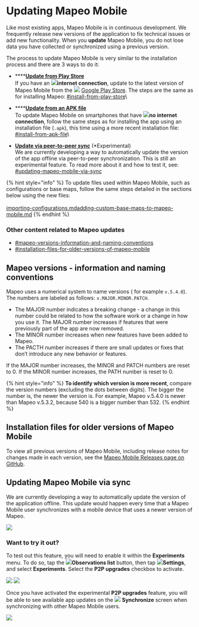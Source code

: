 # Updating Mapeo Mobile

Like most existing apps, Mapeo Mobile is in continuous development. We frequently release new versions of the application to fix technical issues or add new functionality. When you **update** Mapeo Mobile, you do not lose data you have collected or synchronized using a previous version.&#x20;

The process to update Mapeo Mobile is very similar to the installation process and there are 3 ways to do it:

* ****[**Update from Play Store**](updating-mapeo-mobile.md#install-from-play-store)\
  If you have an ![](../../.gitbook/assets/Internet\_connection.png)**internet connection**, update to the latest version of Mapeo Mobile from the ![](https://lh5.googleusercontent.com/12JKLq6v4NOosOrMWed5oh6WPYPge3hcwt2nwsmC1Bdq4AUQoQWTqN9Z2T2sgzRBxmjKjDb4nB40Xv3mH3U5TxH88r4BKnj\_p25ERgOKOYGEYNby3VLvSWnWjYKn2w) [Google Play Store](https://play.google.com/store/apps/details?id=com.mapeo\&hl=en\_CA\&gl=US). The steps are the same as for installing Mapeo: [#install-from-play-store](installing-mapeo-mobile.md#install-from-play-store "mention")\

* ****[**Update from an APK file**](updating-mapeo-mobile.md#install-from-apk-file)\
  To update Mapeo Mobile on smartphones that have ![](../../.gitbook/assets/no\_internet\_connection.png)**no internet** **connection**, follow the same steps as for installing the app using an installation file (`.apk`), this time using a more recent installation file: [#install-from-apk-file](installing-mapeo-mobile.md#install-from-apk-file "mention")\

* [**Update via peer-to-peer sync**](updating-mapeo-mobile.md#updating-mapeo-mobile-via-sync) (\*Experimental)\
  We are currently developing a way to automatically update the version of the app offline via peer-to-peer synchronization. This is still an experimental feature. To read more about it and how to test it, see: [#updating-mapeo-mobile-via-sync](updating-mapeo-mobile.md#updating-mapeo-mobile-via-sync "mention")

{% hint style="info" %}
To update files used within Mapeo Mobile, such as configurations or base maps, follow the same steps detailed in the sections below using the new files:\
\
[importing-configurations.md](importing-configurations.md "mention")[adding-custom-base-maps-to-mapeo-mobile.md](adding-custom-base-maps-to-mapeo-mobile.md "mention")&#x20;
{% endhint %}

### Other content related to Mapeo updates

* [#mapeo-versions-information-and-naming-conventions](updating-mapeo-mobile.md#mapeo-versions-information-and-naming-conventions "mention")
* [#installation-files-for-older-versions-of-mapeo-mobile](updating-mapeo-mobile.md#installation-files-for-older-versions-of-mapeo-mobile "mention")

## Mapeo versions - information and naming conventions

Mapeo uses a numerical system to name versions ( for example `v.5.4.0`). The numbers are labeled as follows: `v.MAJOR.MINOR.PATCH`.&#x20;

* The MAJOR number indicates a breaking change - a change in this number could be related to how the software work or a change in how you use it. The MAJOR number increases if features that were previously part of the app are now removed.
* The MINOR number increases when new features have been added to Mapeo.
* The PACTH number increases if there are small updates or fixes that don’t introduce any new behavior or features.

If the MAJOR number increases, the MINOR and PATCH numbers are reset to 0. If the MINOR number increases, the PATH number is reset to 0.

{% hint style="info" %}
**To identify which version is more recent**, compare the version numbers (excluding the dots between digits). The bigger the number is, the newer the version is. For example, Mapeo v.5.4.0 is newer than Mapeo v.5.3.2, because 540 is a bigger number than 532.
{% endhint %}

## Installation files for older versions of Mapeo Mobile

To view all previous versions of Mapeo Mobile, including release notes for changes made in each version, see the [Mapeo Mobile Releases page on GitHub](https://github.com/digidem/mapeo-mobile/releases).

## Updating Mapeo Mobile via sync

We are currently developing a way to automatically update the version of the application offline. This update would happen every time that a Mapeo Mobile user synchronizes with a mobile device that uses a newer version of Mapeo.

![](../../.gitbook/assets/p2p\_upgrade\_Mapeo\_version.png)

### Want to try it out?

To test out this feature, you will need to enable it within the **Experiments** menu. To do so, tap the ![](<../../.gitbook/assets/app icons\_observation-list\_35px.png>)**Observations list** button, then tap ![](../../.gitbook/assets/app\_icons\_Settings.png)**Settings**, and select **Experiments**. Select the **P2P upgrades** checkbox to activate.

![](../../.gitbook/assets/Mm\_Settings\_screen\_experiments.jpg)  ![](../../.gitbook/assets/Mm\_Experiments\_screen-select\_P2P\_upgrade.jpg)



Once you have activated the experimental **P2P upgrades** feature, you will be able to see available app updates on the ![](../../.gitbook/assets/app\_icons\_Sync\_35px.png) **Synchronize** screen when synchronizing with other Mapeo Mobile users.

![](../../.gitbook/assets/Mm\_sync\_checking\_p2p\_updates.jpg)&#x20;

